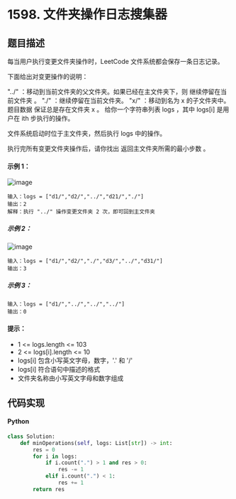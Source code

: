 # 1598. 文件夹操作日志搜集器

## 题目描述
每当用户执行变更文件夹操作时，LeetCode 文件系统都会保存一条日志记录。

下面给出对变更操作的说明：

"../" ：移动到当前文件夹的父文件夹。如果已经在主文件夹下，则 继续停留在当前文件夹 。
"./" ：继续停留在当前文件夹。
"x/" ：移动到名为 x 的子文件夹中。题目数据 保证总是存在文件夹 x 。
给你一个字符串列表 logs ，其中 logs[i] 是用户在 ith 步执行的操作。

文件系统启动时位于主文件夹，然后执行 logs 中的操作。

执行完所有变更文件夹操作后，请你找出 返回主文件夹所需的最小步数 。

#### 示例 1：
![image](https://assets.leetcode-cn.com/aliyun-lc-upload/uploads/2020/09/26/sample_11_1957.png)
```
输入：logs = ["d1/","d2/","../","d21/","./"]
输出：2
解释：执行 "../" 操作变更文件夹 2 次，即可回到主文件夹
```

##### 示例 2：
![image](https://assets.leetcode-cn.com/aliyun-lc-upload/uploads/2020/09/26/sample_22_1957.png)
```
输入：logs = ["d1/","d2/","./","d3/","../","d31/"]
输出：3
```

##### 示例 3：
```
输入：logs = ["d1/","../","../","../"]
输出：0
```

#### 提示：
- 1 <= logs.length <= 103
- 2 <= logs[i].length <= 10
- logs[i] 包含小写英文字母，数字，'.' 和 '/'
- logs[i] 符合语句中描述的格式
- 文件夹名称由小写英文字母和数字组成


## 代码实现
#### Python
```python
class Solution:
    def minOperations(self, logs: List[str]) -> int:
        res = 0
        for i in logs:
            if i.count(".") > 1 and res > 0:
                res -= 1
            elif i.count(".") < 1:
                res += 1
        return res
```